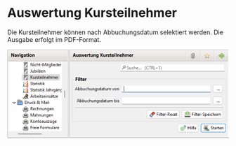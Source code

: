 # Auswertung Kursteilnehmer

Die Kursteilnehmer können nach Abbuchungsdatum selektiert werden. Die Ausgabe erfolgt im PDF-Format.

![Auswertung Kursteilnehmer](<../../allgemeine-funktionen/auswertungen/img/KursteilnehmerView (1).png>)
